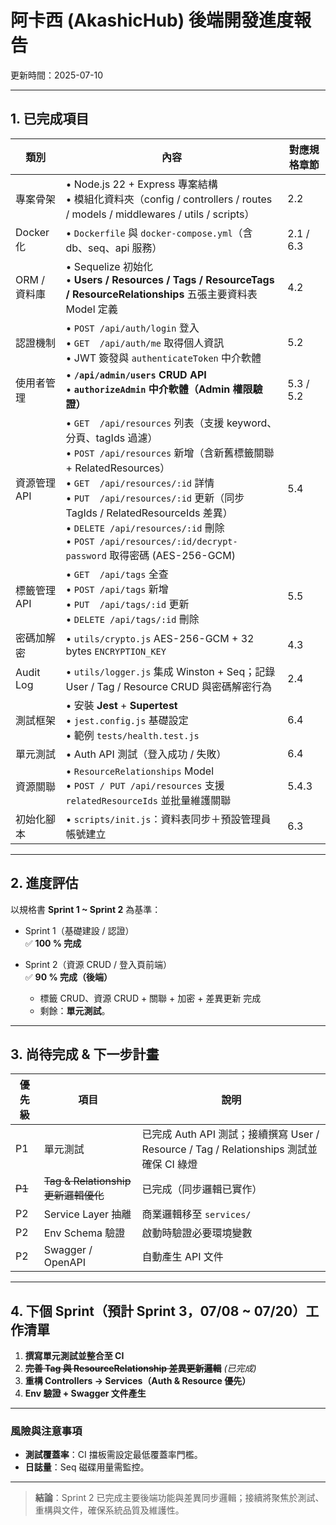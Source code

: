 # 阿卡西 (AkashicHub) 後端開發進度報告  
更新時間：2025-07-10  

---

## 1. 已完成項目
| 類別 | 內容 | 對應規格章節 |
|------|------|--------------|
| 專案骨架 | • Node.js 22 + Express 專案結構<br>• 模組化資料夾（config / controllers / routes / models / middlewares / utils / scripts） | 2.2 |
| Docker 化 | • `Dockerfile` 與 `docker-compose.yml`（含 db、seq、api 服務） | 2.1 / 6.3 |
| ORM / 資料庫 | • Sequelize 初始化<br>• **Users / Resources / Tags / ResourceTags / ResourceRelationships** 五張主要資料表 Model 定義 | 4.2 |
| 認證機制 | • `POST /api/auth/login` 登入<br>• `GET  /api/auth/me` 取得個人資訊<br>• JWT 簽發與 `authenticateToken` 中介軟體 | 5.2 |
| 使用者管理 | • **`/api/admin/users` CRUD API**<br>• **`authorizeAdmin` 中介軟體（Admin 權限驗證）** | 5.3 / 5.2 |
| 資源管理 API | • `GET  /api/resources` 列表（支援 keyword、分頁、tagIds 過濾）<br>• `POST /api/resources` 新增（含新舊標籤關聯 + RelatedResources）<br>• `GET  /api/resources/:id` 詳情<br>• `PUT  /api/resources/:id` 更新（同步 TagIds / RelatedResourceIds 差異）<br>• `DELETE /api/resources/:id` 刪除<br>• `POST /api/resources/:id/decrypt-password` 取得密碼 (AES-256-GCM) | 5.4 |
| 標籤管理 API | • `GET  /api/tags` 全查<br>• `POST /api/tags` 新增<br>• `PUT  /api/tags/:id` 更新<br>• `DELETE /api/tags/:id` 刪除 | 5.5 |
| 密碼加解密 | • `utils/crypto.js` AES-256-GCM + 32 bytes `ENCRYPTION_KEY` | 4.3 |
| Audit Log | • `utils/logger.js` 集成 Winston + Seq；記錄 User / Tag / Resource CRUD 與密碼解密行為 | 2.4 |
| 測試框架 | • 安裝 **Jest** + **Supertest**<br>• `jest.config.js` 基礎設定<br>• 範例 `tests/health.test.js` | 6.4 |
| 單元測試 | • Auth API 測試（登入成功 / 失敗） | 6.4 |
| 資源關聯 | • `ResourceRelationships` Model<br>• `POST / PUT /api/resources` 支援 `relatedResourceIds` 並批量維護關聯 | 5.4.3 |
| 初始化腳本 | • `scripts/init.js`：資料表同步＋預設管理員帳號建立 | 6.3 |

---

## 2. 進度評估
以規格書 **Sprint 1 ~ Sprint 2** 為基準：

- Sprint 1（基礎建設 / 認證）  
  ✅ **100 % 完成**

- Sprint 2（資源 CRUD / 登入頁前端）  
  ✅ **90 % 完成（後端）**  
  - 標籤 CRUD、資源 CRUD + 關聯 + 加密 + 差異更新 完成  
  - 剩餘：**單元測試**。

---

## 3. 尚待完成 & 下一步計畫

| 優先級 | 項目 | 說明 |
|--------|------|------|
| P1 | 單元測試 | 已完成 Auth API 測試；接續撰寫 User / Resource / Tag / Relationships 測試並確保 CI 綠燈 |
| ~~P1~~ | ~~Tag & Relationship 更新邏輯優化~~ | 已完成（同步邏輯已實作） |
| P2 | Service Layer 抽離 | 商業邏輯移至 `services/` |
| P2 | Env Schema 驗證 | 啟動時驗證必要環境變數 |
| P2 | Swagger / OpenAPI | 自動產生 API 文件 |

---

## 4. 下個 Sprint（預計 Sprint 3，07/08 ~ 07/20）工作清單
1. **撰寫單元測試並整合至 CI**  
2. ~~**完善 Tag 與 ResourceRelationship 差異更新邏輯**~~ *(已完成)*  
3. **重構 Controllers → Services（Auth & Resource 優先）**  
4. **Env 驗證 + Swagger 文件產生**

---

### 風險與注意事項
- **測試覆蓋率**：CI 擋板需設定最低覆蓋率門檻。  
- **日誌量**：Seq 磁碟用量需監控。  

---

> **結論**：Sprint 2 已完成主要後端功能與差異同步邏輯；接續將聚焦於測試、重構與文件，確保系統品質及維護性。

